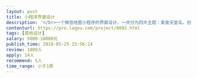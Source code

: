 ```yaml
---                
layout: post       
title: 小程序界面设计           
description: '</br>一个微信地图小程序的界面设计，一共分为四大主题：美食天堂岛，创意集市岛，游玩部落岛，知识海洋岛</br>要求：会平面设计和C4D</br>'     
contenturl: https://pro.lagou.com/project/8092.html      
tags: [其他设计]            
salary: 5000-10000元          
publish_time: 2018-05-25 15:56:14         
review: 1809人                   
apply: 14人                   
recommend: 5人                   
time_range: 小于1周              
---                 
```

